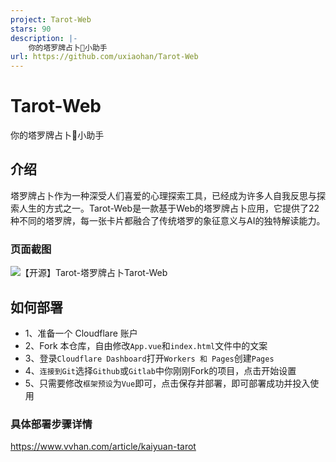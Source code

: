 ```yaml
---
project: Tarot-Web
stars: 90
description: |-
    你的塔罗牌占卜🔮小助手
url: https://github.com/uxiaohan/Tarot-Web
---
```


# Tarot-Web

你的塔罗牌占卜🔮小助手

## 介绍

塔罗牌占卜作为一种深受人们喜爱的心理探索工具，已经成为许多人自我反思与探索人生的方式之一。Tarot-Web是一款基于Web的塔罗牌占卜应用，它提供了22种不同的塔罗牌，每一张卡片都融合了传统塔罗的象征意义与AI的独特解读能力。

### 页面截图

![【开源】Tarot-塔罗牌占卜Tarot-Web](https://i0.wp.com/uxiaohan.github.io/v2/2024/12/1733449968.webp)

## 如何部署

- 1、准备一个 Cloudflare 账户
- 2、Fork 本仓库，自由修改`App.vue`和`index.html`文件中的文案
- 3、登录`Cloudflare Dashboard`打开`Workers 和 Pages`创建`Pages`
- 4、`连接到Git`选择`Github`或`Gitlab`中你刚刚Fork的项目，点击开始设置
- 5、只需要修改`框架预设`为`Vue`即可，点击保存并部署，即可部署成功并投入使用




### 具体部署步骤详情

https://www.vvhan.com/article/kaiyuan-tarot

